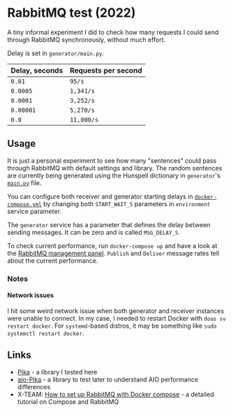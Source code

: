 # RabbitMQ test (2022)

A tiny informal experiment I did to check how many requests I could send through RabbitMQ synchronously,
without much effort.

Delay is set in `generator/main.py`.

| Delay, seconds | Requests per second |
|----------------|---------------------|
| `0.01`         | `95/s`              |
| `0.0005`       | `1,341/s`           |
| `0.0001`       | `3,252/s`           |
| `0.00001`      | `5,270/s`           |
| `0.0    `      | `11,000/s`          |

## Usage

It is just a personal experiment to see how many "sentences" could pass through RabbitMQ with default settings and library.
The random sentences are currently being generated using the Hunspell dictionary in `generator`'s [`main.py`](./generator/main.py) file.

You can configure both receiver and generator starting delays in [`docker-compose.yml`](./docker-compose.yml) by changing both `START_WAIT_S` parameters in `environment` service parameter.

The `generator` service has a parameter that defines the delay between sending messages.
It can be zero and is called `MSG_DELAY_S`.

To check current performance, run `docker-compose up` and have a look at the [RabbitMQ management panel](http://127.0.0.1:15672/).
`Publish` and `Deliver` message rates tell about the current performance.

### Notes

#### Network issues

I hit some weird network issue when both generator and receiver instances were unable to connect.
In my case, I needed to restart Docker with `doas sv restart docker`.
For `systemd`-based distros, it may be something like `sudo systemctl restart docker`.

## Links

* [Pika](https://pika.readthedocs.io/en/stable/index.html) - a library I tested here
* [aio-Pika](https://aio-pika.readthedocs.io/) - a library to test later to understand AIO performance differences
* X-TEAM: [How to set up RabbitMQ with Docker compose](https://x-team.com/blog/set-up-rabbitmq-with-docker-compose/) - a detailed tutorial on Compose and RabbitMQ